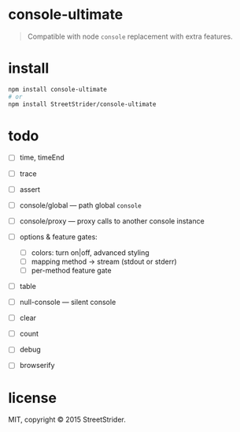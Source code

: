 # console-ultimate

> Compatible with node `console` replacement with extra features.

# install
```sh
npm install console-ultimate
# or
npm install StreetStrider/console-ultimate
```

# todo

* [ ] time, timeEnd
* [ ] trace
* [ ] assert
* [ ] console/global — path global `console`
* [ ] console/proxy — proxy calls to another console instance
* [ ] options & feature gates:

  * [ ] colors: turn on|off, advanced styling
  * [ ] mapping method → stream (stdout or stderr)
  * [ ] per-method feature gate

* [ ] table
* [ ] null-console — silent console
* [ ] clear
* [ ] count
* [ ] debug
* [ ] browserify

# license
MIT, copyright © 2015 StreetStrider.
